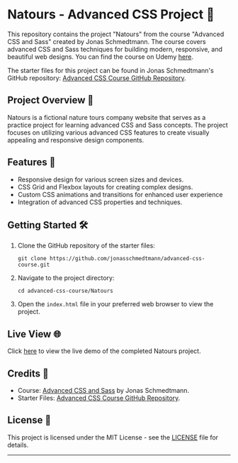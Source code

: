 # Natours - Advanced CSS Project 🌿

This repository contains the project "Natours" from the course "Advanced CSS and Sass" created by Jonas Schmedtmann. The course covers advanced CSS and Sass techniques for building modern, responsive, and beautiful web designs. You can find the course on Udemy [here](https://www.udemy.com/course/advanced-css-and-sass/).

The starter files for this project can be found in Jonas Schmedtmann's GitHub repository: [Advanced CSS Course GitHub Repository](https://github.com/jonasschmedtmann/advanced-css-course).

## Project Overview 📝

Natours is a fictional nature tours company website that serves as a practice project for learning advanced CSS and Sass concepts. The project focuses on utilizing various advanced CSS features to create visually appealing and responsive design components.

## Features 🧩

- Responsive design for various screen sizes and devices.
- CSS Grid and Flexbox layouts for creating complex designs.
- Custom CSS animations and transitions for enhanced user experience
- Integration of advanced CSS properties and techniques.

## Getting Started 🛠️

1. Clone the GitHub repository of the starter files:
   ```
   git clone https://github.com/jonasschmedtmann/advanced-css-course.git
   ```

2. Navigate to the project directory:
   ```
   cd advanced-css-course/Natours
   ```

3. Open the `index.html` file in your preferred web browser to view the project.

## Live View 🌐

Click [here](https://edfrax.github.io/Natours/) to view the live demo of the completed Natours project.

## Credits 🌟

- Course: [Advanced CSS and Sass](https://www.udemy.com/course/advanced-css-and-sass/) by Jonas Schmedtmann.
- Starter Files: [Advanced CSS Course GitHub Repository](https://github.com/jonasschmedtmann/advanced-css-course).

## License 📜

This project is licensed under the MIT License - see the [LICENSE](LICENSE) file for details.

---
